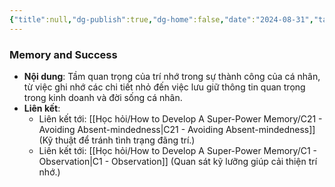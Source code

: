 ```yaml
---
{"title":null,"dg-publish":true,"dg-home":false,"date":"2024-08-31","tags":["#book","#memory","#How_to_Develop_A_Super_Power_Memory"],"Chương":"Chương20","permalink":"/hoc-hoi/how-to-develop-a-super-power-memory/c20-the-importance-of-memory/","dgPassFrontmatter":true,"noteIcon":"","updated":"2025-01-14T22:28:08.607+07:00"}
---
```


### Memory and Success

- **Nội dung**: Tầm quan trọng của trí nhớ trong sự thành công của cá nhân, từ việc ghi nhớ các chi tiết nhỏ đến việc lưu giữ thông tin quan trọng trong kinh doanh và đời sống cá nhân.
- **Liên kết**:
    - Liên kết tới: [[Học hỏi/How to Develop A Super-Power Memory/C21 - Avoiding Absent-mindedness\|C21 - Avoiding Absent-mindedness]] (Kỹ thuật để tránh tình trạng đãng trí.)
    - Liên kết tới: [[Học hỏi/How to Develop A Super-Power Memory/C1 - Observation\|C1 - Observation]] (Quan sát kỹ lưỡng giúp cải thiện trí nhớ.)